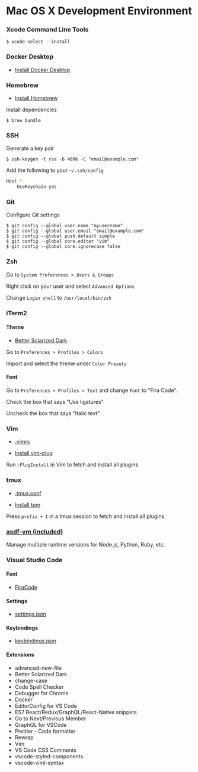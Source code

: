 # Mac OS X Development Environment

### Xcode Command Line Tools

    $ xcode-select --install

### Docker Desktop

* [Install Docker Desktop](https://hub.docker.com/editions/community/docker-ce-desktop-mac)

### Homebrew

* [Install Homebrew](https://brew.sh)

Install dependencies

    $ brew bundle

### SSH

Generate a key pair

    $ ssh-keygen -t rsa -b 4096 -C "email@example.com"

Add the following to your `~/.ssh/config`

```sh
Host *
    UseKeychain yes
```

### Git

Configure Git settings

    $ git config --global user.name "myusername"
    $ git config --global user.email "email@example.com"
    $ git config --global push.default simple
    $ git config --global core.editor "vim"
    $ git config --global core.ignorecase false

### Zsh

Go to `System Preferences > Users & Groups`

Right click on your user and select `Advanced Options`

Change `Login shell` to `/usr/local/bin/zsh`

### iTerm2

#### Theme

* [Better Solarized Dark](https://github.com/joshcummingsdesign/mac-dev-env/tree/master/themes)

Go to `Preferences > Profiles > Colors`

Import and select the theme under `Color Presets`

#### Font

Go to `Preferences > Profiles > Text` and change `Font` to "Fira Code".

Check the box that says "Use ligatures"

Uncheck the box that says "Italic text"

### Vim

* [.vimrc](https://github.com/joshcummingsdesign/mac-dev-env/tree/master/dotfiles/.vimrc)

* [Install vim-plug](https://github.com/junegunn/vim-plug)

Run `:PlugInstall` in Vim to fetch and install all plugins

### tmux

* [.tmux.conf](https://github.com/joshcummingsdesign/mac-dev-env/tree/master/dotfiles/.tmux.conf)

* [Install tpm](https://github.com/tmux-plugins/tpm)

Press `prefix + I` in a tmux session to fetch and install all plugins

### [asdf-vm (included)](https://asdf-vm.com/#/core-manage-plugins)

Manage multiple runtime versions for Node.js, Python, Ruby, etc.

### Visual Studio Code

#### Font

* [FiraCode](https://github.com/tonsky/FiraCode)

#### Settings

* [settings.json](https://github.com/joshcummingsdesign/mac-dev-env/tree/master/dotfiles/.vscode/settings.json)

#### Keybindings

* [keybindings.json](https://github.com/joshcummingsdesign/mac-dev-env/tree/master/dotfiles/.vscode/keybindings.json)

#### Extensions

* advanced-new-file
* Better Solarized Dark
* change-case
* Code Spell Checker
* Debugger for Chrome
* Docker
* EditorConfig for VS Code
* ES7 React/Redux/GraphQL/React-Native snippets
* Go to Next/Previous Member
* GraphQL for VSCode
* Prettier - Code formatter
* Rewrap
* Vim
* VS Code CSS Comments
* vscode-styled-components
* vscode-viml-syntax
